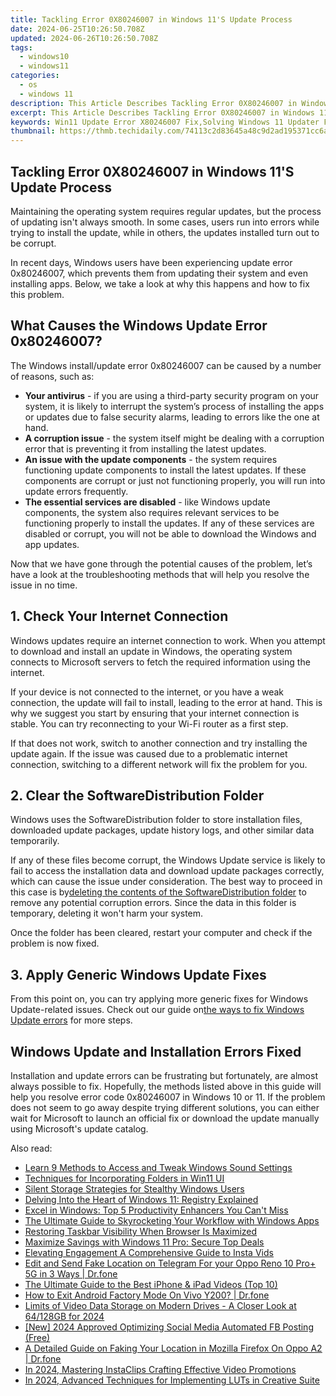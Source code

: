 ```yaml
---
title: Tackling Error 0X80246007 in Windows 11'S Update Process
date: 2024-06-25T10:26:50.708Z
updated: 2024-06-26T10:26:50.708Z
tags:
  - windows10
  - windows11
categories:
  - os
  - windows 11
description: This Article Describes Tackling Error 0X80246007 in Windows 11'S Update Process
excerpt: This Article Describes Tackling Error 0X80246007 in Windows 11'S Update Process
keywords: Win11 Update Error X80246007 Fix,Solving Windows 11 Updater Fault,Error 0X80246007 in Windows 11 Update,Troubleshoot XP80246007 WinUpdate,Remedying X80246007 Error Windows 11,Fixing Updater Error 0X80246007 in Win11,Resolve Update Error XP80246007 in WIndows
thumbnail: https://thmb.techidaily.com/74113c2d83645a48c9d2ad195371cc6a07bee43db8bd23e967a3613c122b6663.jpg
---
```


## Tackling Error 0X80246007 in Windows 11'S Update Process

 Maintaining the operating system requires regular updates, but the process of updating isn't always smooth. In some cases, users run into errors while trying to install the update, while in others, the updates installed turn out to be corrupt.

 In recent days, Windows users have been experiencing update error 0x80246007, which prevents them from updating their system and even installing apps. Below, we take a look at why this happens and how to fix this problem.

## What Causes the Windows Update Error 0x80246007?

 The Windows install/update error 0x80246007 can be caused by a number of reasons, such as:

* **Your antivirus** \- if you are using a third-party security program on your system, it is likely to interrupt the system’s process of installing the apps or updates due to false security alarms, leading to errors like the one at hand.
* **A corruption issue** \- the system itself might be dealing with a corruption error that is preventing it from installing the latest updates.
* **An issue with the update components** \- the system requires functioning update components to install the latest updates. If these components are corrupt or just not functioning properly, you will run into update errors frequently.
* **The essential services are disabled** \- like Windows update components, the system also requires relevant services to be functioning properly to install the updates. If any of these services are disabled or corrupt, you will not be able to download the Windows and app updates.

 Now that we have gone through the potential causes of the problem, let’s have a look at the troubleshooting methods that will help you resolve the issue in no time.

## 1\. Check Your Internet Connection

 Windows updates require an internet connection to work. When you attempt to download and install an update in Windows, the operating system connects to Microsoft servers to fetch the required information using the internet.

 If your device is not connected to the internet, or you have a weak connection, the update will fail to install, leading to the error at hand. This is why we suggest you start by ensuring that your internet connection is stable. You can try reconnecting to your Wi-Fi router as a first step.

 If that does not work, switch to another connection and try installing the update again. If the issue was caused due to a problematic internet connection, switching to a different network will fix the problem for you.

## 2\. Clear the SoftwareDistribution Folder

 Windows uses the SoftwareDistribution folder to store installation files, downloaded update packages, update history logs, and other similar data temporarily.

 If any of these files become corrupt, the Windows Update service is likely to fail to access the installation data and download update packages correctly, which can cause the issue under consideration. The best way to proceed in this case is by[deleting the contents of the SoftwareDistribution folder](https://www.makeuseof.com/tag/delete-old-windows-update-files/) to remove any potential corruption errors. Since the data in this folder is temporary, deleting it won't harm your system.

 Once the folder has been cleared, restart your computer and check if the problem is now fixed.

## 3\. Apply Generic Windows Update Fixes

 From this point on, you can try applying more generic fixes for Windows Update-related issues. Check out our guide on[the ways to fix Windows Update errors](https://www.makeuseof.com/windows-11-update-error-fixes/) for more steps.

## Windows Update and Installation Errors Fixed

 Installation and update errors can be frustrating but fortunately, are almost always possible to fix. Hopefully, the methods listed above in this guide will help you resolve error code 0x80246007 in Windows 10 or 11\. If the problem does not seem to go away despite trying different solutions, you can either wait for Microsoft to launch an official fix or download the update manually using Microsoft's update catalog.


<ins class="adsbygoogle"
     style="display:block"
     data-ad-format="autorelaxed"
     data-ad-client="ca-pub-7571918770474297"
     data-ad-slot="1223367746"></ins>



<ins class="adsbygoogle"
     style="display:block"
     data-ad-client="ca-pub-7571918770474297"
     data-ad-slot="8358498916"
     data-ad-format="auto"
     data-full-width-responsive="true"></ins>

<span class="atpl-alsoreadstyle">Also read:</span>
<div><ul>
<li><a href="https://win11.techidaily.com/learn-9-methods-to-access-and-tweak-windows-sound-settings/"><u>Learn 9 Methods to Access and Tweak Windows Sound Settings</u></a></li>
<li><a href="https://win11.techidaily.com/techniques-for-incorporating-folders-in-win11-ui/"><u>Techniques for Incorporating Folders in Win11 UI</u></a></li>
<li><a href="https://win11.techidaily.com/silent-storage-strategies-for-stealthy-windows-users/"><u>Silent Storage Strategies for Stealthy Windows Users</u></a></li>
<li><a href="https://win11.techidaily.com/delving-into-the-heart-of-windows-11-registry-explained/"><u>Delving Into the Heart of Windows 11: Registry Explained</u></a></li>
<li><a href="https://win11.techidaily.com/excel-in-windows-top-5-productivity-enhancers-you-cant-miss/"><u>Excel in Windows: Top 5 Productivity Enhancers You Can't Miss</u></a></li>
<li><a href="https://win11.techidaily.com/the-ultimate-guide-to-skyrocketing-your-workflow-with-windows-apps/"><u>The Ultimate Guide to Skyrocketing Your Workflow with Windows Apps</u></a></li>
<li><a href="https://win11.techidaily.com/restoring-taskbar-visibility-when-browser-is-maximized/"><u>Restoring Taskbar Visibility When Browser Is Maximized</u></a></li>
<li><a href="https://win11.techidaily.com/maximize-savings-with-windows-11-pro-secure-top-deals/"><u>Maximize Savings with Windows 11 Pro: Secure Top Deals</u></a></li>
<li><a href="https://instagram-videos.techidaily.com/elevating-engagement-a-comprehensive-guide-to-insta-vids/"><u>Elevating Engagement  A Comprehensive Guide to Insta Vids</u></a></li>
<li><a href="https://location-social.techidaily.com/edit-and-send-fake-location-on-telegram-for-your-oppo-reno-10-proplus-5g-in-3-ways-drfone-by-drfone-virtual-android/"><u>Edit and Send Fake Location on Telegram For your Oppo Reno 10 Pro+ 5G in 3 Ways | Dr.fone</u></a></li>
<li><a href="https://extra-lessons.techidaily.com/the-ultimate-guide-to-the-best-iphone-and-ipad-videos-top-10/"><u>The Ultimate Guide to the Best iPhone & iPad Videos (Top 10)</u></a></li>
<li><a href="https://change-location.techidaily.com/how-to-exit-android-factory-mode-on-vivo-y200-drfone-by-drfone-fix-android-problems-fix-android-problems/"><u>How to Exit Android Factory Mode On Vivo Y200? | Dr.fone</u></a></li>
<li><a href="https://extra-skills.techidaily.com/limits-of-video-data-storage-on-modern-drives-a-closer-look-at-64128gb-for-2024/"><u>Limits of Video Data Storage on Modern Drives - A Closer Look at 64/128GB for 2024</u></a></li>
<li><a href="https://facebook-video-recording.techidaily.com/new-2024-approved-optimizing-social-media-automated-fb-posting-free/"><u>[New] 2024 Approved  Optimizing Social Media  Automated FB Posting (Free)</u></a></li>
<li><a href="https://location-fake.techidaily.com/a-detailed-guide-on-faking-your-location-in-mozilla-firefox-on-oppo-a2-drfone-by-drfone-virtual-android/"><u>A Detailed Guide on Faking Your Location in Mozilla Firefox On Oppo A2 | Dr.fone</u></a></li>
<li><a href="https://instagram-videos.techidaily.com/in-2024-mastering-instaclips-crafting-effective-video-promotions/"><u>In 2024, Mastering InstaClips  Crafting Effective Video Promotions</u></a></li>
<li><a href="https://extra-hints.techidaily.com/in-2024-advanced-techniques-for-implementing-luts-in-creative-suite/"><u>In 2024, Advanced Techniques for Implementing LUTs in Creative Suite</u></a></li>
</ul></div>
